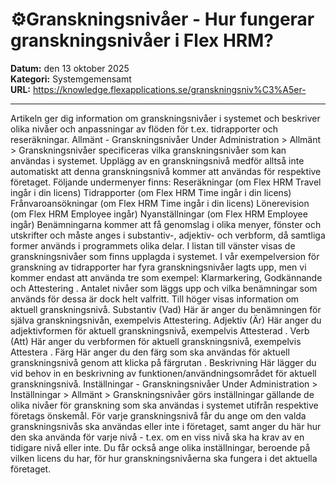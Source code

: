 # ⚙️Granskningsnivåer - Hur fungerar granskningsnivåer i Flex HRM?

**Datum:** den 13 oktober 2025  
**Kategori:** Systemgemensamt  
**URL:** https://knowledge.flexapplications.se/granskningsniv%C3%A5er-

---

Artikeln ger dig information om granskningsnivåer i systemet och beskriver olika nivåer och anpassningar av flöden för t.ex. tidrapporter och reseräkningar.
Allmänt - Granskningsnivåer
Under
Administration > Allmänt > Granskningsnivåer
specificeras vilka granskningsnivåer som kan användas i systemet. Upplägg av en granskningsnivå medför alltså inte automatiskt att denna granskningsnivå kommer att användas för respektive företaget.
Följande undermenyer finns:
Reseräkningar (om Flex HRM Travel ingår i din licens)
Tidrapporter (om Flex HRM Time ingår i din licens)
Frånvaroansökningar (om Flex HRM Time ingår i din licens)
Lönerevision (om Flex HRM Employee ingår)
Nyanställningar (om Flex HRM Employee ingår)
Benämningarna kommer att få genomslag i olika menyer, fönster och utskrifter och måste anges i substantiv-, adjektiv- och verbform, då samtliga former används i programmets olika delar.
I listan till vänster visas de granskningsnivåer som finns upplagda i systemet. I vår exempelversion för granskning av tidrapporter har fyra granskningsnivåer lagts upp, men vi kommer endast att använda tre som exempel: Klarmarkering,
Godkännande och
Attestering
. Antalet nivåer som läggs upp och vilka benämningar som används för dessa är dock helt valfritt.
Till höger visas information om aktuell granskningsnivå.
Substantiv (Vad)
Här är anger du benämningen för själva granskningsnivån, exempelvis
Attestering.
Adjektiv (Är)
Här anger du adjektivformen för aktuell granskningsnivå, exempelvis
Attesterad
.
Verb (Att)
Här anger du verbformen för aktuell granskningsnivå, exempelvis
Attestera
.
Färg
Här anger du den färg som ska användas för aktuell granskningsnivå genom att klicka på färgrutan
.
Beskrivning
Här lägger du vid behov in en beskrivning av funktionen/användningsområdet för aktuell granskningsnivå.
Inställningar - Granskningsnivåer
Under
Administration > Inställningar > Allmänt > Granskningsnivåer
görs inställningar gällande de olika nivåer för granskning som ska användas i systemet utifrån respektive företags önskemål.
För varje granskningsnivå får du ange om den valda granskningsnivås ska användas eller inte i företaget, samt anger du här hur den ska använda för varje nivå - t.ex. om en viss nivå ska ha krav av en tidigare nivå eller inte. Du får också ange olika inställningar, beroende på vilken licens du har, för hur granskningsnivåerna ska fungera i det aktuella företaget.
